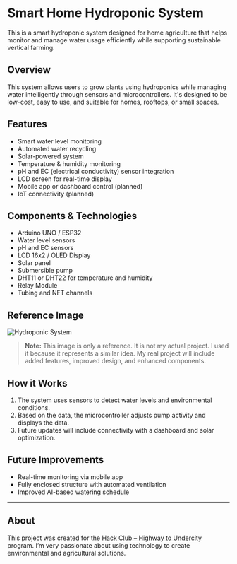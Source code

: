 # Smart Home Hydroponic System

This is a smart hydroponic system designed for home agriculture that helps monitor and manage water usage efficiently while supporting sustainable vertical farming.

## Overview

This system allows users to grow plants using hydroponics while managing water intelligently through sensors and microcontrollers. It's designed to be low-cost, easy to use, and suitable for homes, rooftops, or small spaces.

## Features

- Smart water level monitoring
- Automated water recycling
- Solar-powered system
- Temperature & humidity monitoring
- pH and EC (electrical conductivity) sensor integration
- LCD screen for real-time display
- Mobile app or dashboard control (planned)
- IoT connectivity (planned)

## Components & Technologies

- Arduino UNO / ESP32
- Water level sensors
- pH and EC sensors
- LCD 16x2 / OLED Display
- Solar panel
- Submersible pump
- DHT11 or DHT22 for temperature and humidity
- Relay Module
- Tubing and NFT channels

## Reference Image


![Hydroponic System](https://img10.en25.com/Web/MadeinChinaLimited/%7Bcc8e6c55-c43d-4208-a8d4-6a3fd3ed63eb%7D_made_in_china_gardening.png)


> **Note:** This image is only a reference. It is not my actual project. I used it because it represents a similar idea. My real project will include added features, improved design, and enhanced components.

## How it Works

1. The system uses sensors to detect water levels and environmental conditions.
2. Based on the data, the microcontroller adjusts pump activity and displays the data.
3. Future updates will include connectivity with a dashboard and solar optimization.

## Future Improvements

- Real-time monitoring via mobile app
- Fully enclosed structure with automated ventilation
- Improved AI-based watering schedule

---

## About

This project was created for the [Hack Club – Highway to Undercity](https://hackclub.com) program. I’m very passionate about using technology to create environmental and agricultural solutions.